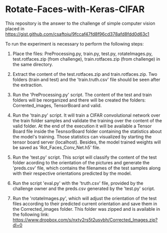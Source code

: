# Rotate-Faces-with-Keras-CIFAR

This repository is the answer to the challenge of simple computer vision placed in https://gist.github.com/csaftoiu/9fccaf47fd8f96cd378afd8fdd0d63c1

To run the experiment is necessary to perform the following steps:

1) Place the files: PreProcessing.py, train.py, test.py, rotateImages.py, test.rotfaces.zip (from challenge), train.rotfaces.zip (from challenge) in the same directory.

2) Extract the content of the test.rotfaces.zip and train.rotfaces.zip. Two folders (train and test) and the 'train.truth.csv' file should be seen after the extraction.

3) Run the 'PreProcessing.py' script. The content of the test and train folders will be reorganized and there will be created the folders: Corrented_images, TensorBoard and valid.

4) Run the 'train.py' script. It will train a CIFAR convolutional network over the train folder samples and validate the training over the content of the valid folder. At the end of the execution it will be available a Tensor Board file inside the TesnsorBoard folder containing the statistics about the model's training. Those statistics can visualized by starting the tensor board server (localhost). Besides, the model trained weights will be saved as 'Rot_Faces_Conv_Net.h5' file.

5) Run the 'test.py' script. This script will classify the content of the test folder acording to the orientation of the pictures and generate the 'preds.csv' file, which contains the filenames of the test samples along with their respective orientations predicted by the model.

6) Run the script 'eval.py' with the 'truth.csv' file, provided by the challenge owner and the preds.csv generated by the 'test.py' script.

7) Run the 'rotateImages.py', which will adjust the orientation of the test files according to their predicted current orientation and save them in the Corrected_images folder. This folder was zipped and is available in the following link:
https://www.dropbox.com/s/nxtv2rs5t2usvbh/Corrected_Images.zip?dl=0
